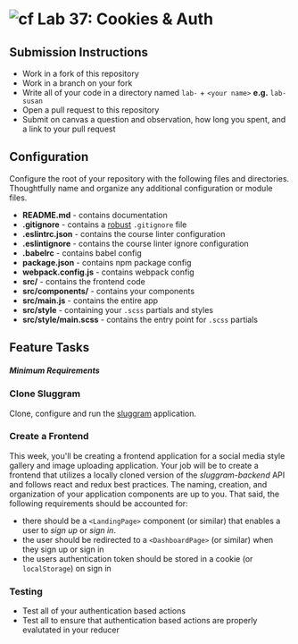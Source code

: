 ![cf](https://i.imgur.com/7v5ASc8.png) Lab 37: Cookies & Auth
======

## Submission Instructions
* Work in a fork of this repository
* Work in a branch on your fork
* Write all of your code in a directory named `lab-` + `<your name>` **e.g.** `lab-susan`
* Open a pull request to this repository
* Submit on canvas a question and observation, how long you spent, and a link to your pull request

## Configuration
Configure the root of your repository with the following files and directories. Thoughtfully name and organize any additional configuration or module files.
* **README.md** - contains documentation
* **.gitignore** - contains a [robust](http://gitignore.io) `.gitignore` file
* **.eslintrc.json** - contains the course linter configuration
* **.eslintignore** - contains the course linter ignore configuration
* **.babelrc** - contains babel config
* **package.json** - contains npm package config
* **webpack.config.js** - contains webpack config
* **src/** - contains the frontend code
* **src/components/** - contains your components
* **src/main.js** - contains the entire app
* **src/style** - containing your `.scss` partials and styles
* **src/style/main.scss** - contains the entry point for `.scss` partials

## Feature Tasks
##### Minimum Requirements

### Clone Sluggram
Clone, configure and run the [sluggram](http://github.com/slugbyte/sluggram) application.

### Create a Frontend
This week, you'll be creating a frontend application for a social media style gallery and image uploading application.  Your job will be to create a frontend that utilizes a locally cloned version of the *sluggram-backend* API and follows react and redux best practices.  The naming, creation, and organization of your application components are up to you.  That said, the following requirements should be accounted for:
* there should be a `<LandingPage>` component (or similar) that enables a user to *sign up* or *sign in*.
* the user should be redirected to a `<DashboardPage>` (or similar) when they sign up or sign in
* the users authentication token should be stored in a cookie (or `localStorage`) on sign in

### Testing
* Test all of your authentication based actions
* Test all to ensure that authentication based actions are properly evalutated in your reducer